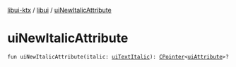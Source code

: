 [libui-ktx](../index.md) / [libui](index.md) / [uiNewItalicAttribute](./ui-new-italic-attribute.md)

# uiNewItalicAttribute

`fun uiNewItalicAttribute(italic: `[`uiTextItalic`](ui-text-italic.md)`): `[`CPointer`](../kotlinx.cinterop/-c-pointer/index.md)`<`[`uiAttribute`](ui-attribute.md)`>?`